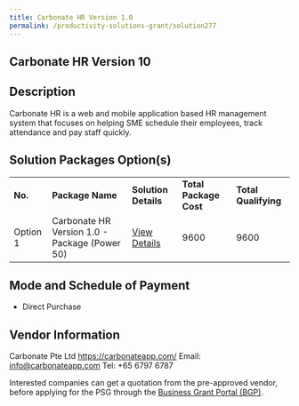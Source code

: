 ```yaml
---
title: Carbonate HR Version 1.0 
permalink: /productivity-solutions-grant/solution277
---
```


## Carbonate HR Version 10

## Description

Carbonate HR is a web and mobile application based HR management system that focuses on helping SME schedule their employees, track attendance and pay staff quickly.

## Solution Packages Option(s)

<table>
<tr>
<td><b>No.</b></td>
<td><b>Package Name</b></td>
<td><b>Solution Details</b></td>
<td><b>Total Package Cost</b></td>
<td><b>Total Qualifying</b></td>
</tr>
<tr>
<td>Option 1</td>
<td>Carbonate HR Version 1.0 - Package (Power 50)</td>
<td><a href='https://www.gobusiness.gov.sg/images/psg/Carbonate_Annex 3_CR_wef_Part_1.pdf'>View Details</a></td>
<td>9600</td>
<td>9600</td>
</tr>
</table>

## Mode and Schedule of Payment

 - Direct Purchase

## Vendor Information

 Carbonate Pte Ltd
https://carbonateapp.com/
Email: info@carbonateapp.com
Tel: +65 6797 6787

Interested companies can get a quotation from the pre-approved vendor, before applying for the PSG through the <a href='https://www.businessgrants.gov.sg/'>Business Grant Portal (BGP)</a>.
